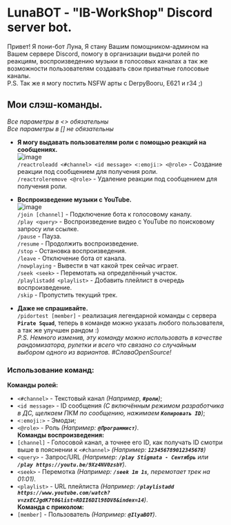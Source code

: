 # LunaBOT - "IB-WorkShop" Discord server bot.

Привет! Я пони-бот Луна, Я стану Вашим помощником-админом на Вашем сервере Discord, помогу в организации выдачи ролей по реакциям, воспроизведению музыки в голосовых каналах а так же возможности пользователям создавать свои приватные голосовые каналы.<br>
P.S. Так же я могу постить NSFW арты с DerpyBooru, E621 и r34 ;)

## Мои слэш-команды.
*Все параметры в <> обязательны*<br>
*Все параметры в [] не обязательны*<br>
- **Я могу выдавать пользователям роли с помощью реакций на сообщениях.**<br>
![image](https://user-images.githubusercontent.com/36928846/215272375-5e19f804-314b-4a02-ae54-88431be4dedf.png)<br>
`/reactroleadd <#channel> <id message> <:emoji:> <@role>` - Создание реакции под сообщением для получения роли.<br>
`/reactroleremove <@role>` - Удаление реакции под сообщением для получения роли.<br>

- **Воспроизведение музыки с YouTube.**<br>
![image](https://user-images.githubusercontent.com/36928846/215279482-c11d8577-3405-42dc-b544-2750bd0194df.png)<br>
`/join [channel]` - Подключение бота к голосовому каналу.<br>
`/play <query>` - Воспроизведение видео с YouTube по поисковому запросу или ссылке.<br> 
`/pause` - Пауза.<br> 
`/resume` - Продолжить воспроизведение.<br> 
`/stop` - Остановка воспроизведения.<br> 
`/leave` - Отключение бота от канала.<br> 
`/nowplaying` - Вывести в чат какой трек сейчас играет.<br> 
`/seek <seek>` - Перемотать на определённый участок.<br> 
`/playlistadd <playlist>` - Добавить плейлист в очередь воспроизведение.<br> 
`/skip` - Пропустить текущий трек.<br> 

- **Даже не спрашивайте.**<br>
`/pidortest [member]` - реализация легендарной команды с сервера **`Pirate Squad`**, теперь в команде можно указать любого пользователя, а так же улучшен рандом :)<br>
*P.S. Немного изменив, эту команду можно использовать в качестве рандомизатора, рулетки и всего что связано со случайным выбором одного из вариантов. #СлаваOpenSource!*<br>

### Использование команд:<br>
**Команды ролей:**<br>
- `<#channel>` - Текстовый канал *(Например, **`#роли`**)*;<br>
- `<id message>` - ID сообщения *(С включённым режимом разработчика в ДС, щелкаем ПКМ по сообщению, нажимаем **`Копировать ID`**)*;<br>
- `<:emoji:>` - Эмодзи;<br>
- `<@role>` - Роль *(Например: **`@Программист`**)*.<br>
**Команды воспроизведения:**<br>
- `[channel]` - Голосовой канал, а точнее его ID, как получать ID смотри выше в пояснении к `<#channel>` *(Например: **`123456789012345678`**)*<br>
- `<query>` - Запрос/URL *(Например: **`/play Stigmata - Сентябрь`** или **`/play https://youtu.be/9Xz4NV0zsbY`**)*.<br>
- `<seek>` - Перемотка *(Например: **`/seek 1m 1s`**, перемотает трек на 01:01)*.<br>
- `<playlist>` - URL плейлиста *(Например: **`/playlistadd https://www.youtube.com/watch?v=zxECJgdK7t0&list=RDII6DIl98DV8&index=14`**)*.<br>
**Команда с приколом:**<br>
- `[member]` - Пользователь *(Например: **`@IlyaBOT`**)*.<br>